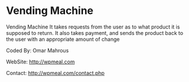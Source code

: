 # Vending Machine
Vending Machine
 It  takes requests from the user as to what product it is supposed to return. It also takes payment, and sends the product back to the user with an appropriate amount of change
 
 Coded By: Omar Mahrous 
 
 WebSite: http://wpmeal.com

Contact: http://wpmeal.com/contact.php
